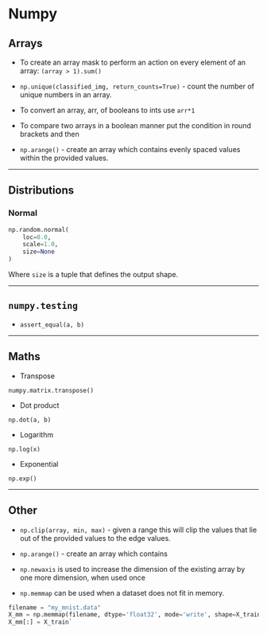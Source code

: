 # Numpy

## Arrays

* To create an array mask to perform an action on every element of an array: `(array > 1).sum()`

* `np.unique(classified_img, return_counts=True)` - count the number of unique numbers in an array. 

* To convert an array, arr, of booleans to ints use `arr*1`

* To compare two arrays in a boolean manner put the condition in round brackets and then 

* `np.arange()` - create an array which contains evenly spaced values within the provided values.

---

## Distributions

### Normal

```python
np.random.normal(
	loc=0.0,
	scale=1.0,
	size=None
)
```

Where `size` is a tuple that defines the output shape.

---


## `numpy.testing`

* `assert_equal(a, b)`


---


## Maths

* Transpose

`numpy.matrix.transpose()`

* Dot product

`np.dot(a, b)`

* Logarithm

`np.log(x)`

* Exponential

`np.exp()`

---


## Other

* `np.clip(array, min, max)` - given a range this will clip the values that lie out of the provided values to the edge values.

* `np.arange()` - create an array which contains 

* `np.newaxis` is used to increase the dimension of the existing array by one more dimension, when used once

* `np.memmap` can be used when a dataset does not fit in memory.
  
```python
filename = "my_mnist.data"
X_mm = np.memmap(filename, dtype='float32', mode='write', shape=X_train.shape)
X_mm[:] = X_train`
```
